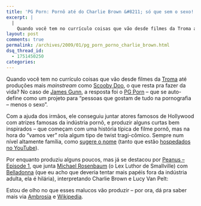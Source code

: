 ```yaml
---
title: 'PG Porn: Pornô até do Charlie Brown &#8211; só que sem o sexo!'
excerpt: |
  |
    Quando você tem no currículo coisas que vão desde filmes da Troma até produções mais mainstream como Scooby Doo, o que resta pra fazer da vida? No caso de James Gunn, a resposta foi o PG Porn - que se...
layout: post
comments: true
permalink: /archives/2009/01/pg_porn_porno_charlie_brown.html
dsq_thread_id:
  - 1751450250
categories:
---
```

Quando você tem no currículo coisas que vão desde filmes da [Troma][1] até produções mais *mainstream* como [Scooby Doo][2], o que resta pra fazer da vida? No caso de [James Gunn][3], a resposta foi o [PG Porn][4] &#8211; que se auto-define como um projeto para &#8220;pessoas que gostam de tudo na pornografia &#8211; menos o sexo&#8221;.

Com a ajuda dos irmãos, ele conseguiu juntar atores famosos de Hollywood com atrizes famosas da indústria pornô, e produzir alguns curtas bem inspirados &#8211; que começam com uma história típica de filme pornô, mas na hora do &#8220;vamos ver&#8221; rola algum tipo de twist tragi-cômico. Sempre num nível altamente família, como [sugere o nome][5] (tanto que estão [hospedados no YouTube][6]).

Por enquanto produziu alguns poucos, mas já se destacou por [Peanus &#8211; Episode 1][7], que junta [Michael Rosenbaum][8] (o Lex Luthor de Smallville) com [Belladonna][9] (que eu acho que deveria tentar mais papéis fora da indústria adulta, ela é hilária), interpretando Charlie Brown e Lucy Van Pelt:

<div style="text-align: center;">
</div>

Estou de olho no que esses malucos vão produzir &#8211; por ora, dá pra saber mais via [Ambrosia][10] e [Wikipedia][11].

 [1]: http://www.omelete.com.br/cine/1657.aspx
 [2]: http://www.imdb.com/title/tt0267913/
 [3]: http://en.wikipedia.org/wiki/James_Gunn_(film_maker)
 [4]: http://www.pgporn.tv/
 [5]: http://en.wikipedia.org/wiki/MPAA_film_rating_system#Ratings
 [6]: http://www.youtube.com/whydoiwanttokillyou
 [7]: http://www.youtube.com/watch?v=TxSeB0L8wmw&#038;feature=channel_page
 [8]: http://www.michaelrosenbaum.com/
 [9]: http://en.wikipedia.org/wiki/Belladonna_(porn_star)
 [10]: http://www.ambrosia.com.br/2008/10/13/pg-porn-o-porno-sem-sexo/
 [11]: http://en.wikipedia.org/wiki/James_Gunn%27s_PG_Porn